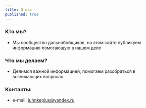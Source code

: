 ```yaml
---
title: О нас
published: true
---
```

### Кто мы?

- Мы сообщество дальнобойщиков, на этом сайте публикуем информацию помогающую в нашем деле

### Что мы делаем?

- Делимся важной информацией, помогаем разобраться в возникающих вопросах

### Контакты:

- e-mail: [juhnkeplus@yandex.ru](juhnkeplus@yandex.ru "Пиши сюда свои предложения и пожелания )")

